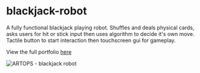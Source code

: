 # blackjack-robot
A fully functional blackjack playing robot. Shuffles and deals physical cards, asks users for hit or stick input then uses algorithm to decide it's own move. Tactile button to start interaction then touchscreen gui for gameplay.

View the full portfolio [here](https://nbviewer.jupyter.org/github/ocolebourne/blackjack-robot/blob/master/Portfolio.pdf)

![ARTOPS - blackjack robot](/images/IMG_5511.JPG)
